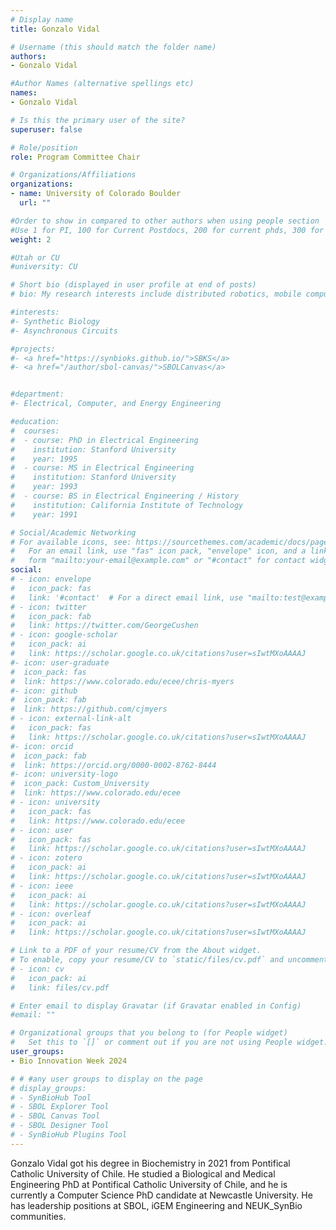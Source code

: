 ```yaml
---
# Display name
title: Gonzalo Vidal

# Username (this should match the folder name)
authors:
- Gonzalo Vidal

#Author Names (alternative spellings etc)
names:
- Gonzalo Vidal

# Is this the primary user of the site?
superuser: false

# Role/position
role: Program Committee Chair

# Organizations/Affiliations
organizations:
- name: University of Colorado Boulder
  url: ""

#Order to show in compared to other authors when using people section
#Use 1 for PI, 100 for Current Postdocs, 200 for current phds, 300 for current masters, 400 for current undergrads, 800 for alum postdocs, 810 for alum phds, 820 for alum masters, and 830 for alum undergrads, 900 for tools, 1000 for projects, 900 for tools, 1000 for projects
weight: 2

#Utah or CU
#university: CU

# Short bio (displayed in user profile at end of posts)
# bio: My research interests include distributed robotics, mobile computing and programmable matter.

#interests:
#- Synthetic Biology
#- Asynchronous Circuits

#projects:
#- <a href="https://synbioks.github.io/">SBKS</a>
#- <a href="/author/sbol-canvas/">SBOLCanvas</a>


#department:
#- Electrical, Computer, and Energy Engineering

#education:
#  courses:
#  - course: PhD in Electrical Engineering
#    institution: Stanford University
#    year: 1995
#  - course: MS in Electrical Engineering
#    institution: Stanford University
#    year: 1993
#  - course: BS in Electrical Engineering / History
#    institution: California Institute of Technology
#    year: 1991

# Social/Academic Networking
# For available icons, see: https://sourcethemes.com/academic/docs/page-builder/#icons
#   For an email link, use "fas" icon pack, "envelope" icon, and a link in the
#   form "mailto:your-email@example.com" or "#contact" for contact widget.
social:
# - icon: envelope
#   icon_pack: fas
#   link: '#contact'  # For a direct email link, use "mailto:test@example.org".
# - icon: twitter
#   icon_pack: fab
#   link: https://twitter.com/GeorgeCushen
# - icon: google-scholar
#   icon_pack: ai
#   link: https://scholar.google.co.uk/citations?user=sIwtMXoAAAAJ
#- icon: user-graduate
#  icon_pack: fas
#  link: https://www.colorado.edu/ecee/chris-myers
#- icon: github
#  icon_pack: fab
#  link: https://github.com/cjmyers
# - icon: external-link-alt
#   icon_pack: fas
#   link: https://scholar.google.co.uk/citations?user=sIwtMXoAAAAJ
#- icon: orcid
#  icon_pack: fab
#  link: https://orcid.org/0000-0002-8762-8444
#- icon: university-logo
#  icon_pack: Custom_University
#  link: https://www.colorado.edu/ecee
# - icon: university
#   icon_pack: fas
#   link: https://www.colorado.edu/ecee
# - icon: user
#   icon_pack: fas
#   link: https://scholar.google.co.uk/citations?user=sIwtMXoAAAAJ
# - icon: zotero
#   icon_pack: ai
#   link: https://scholar.google.co.uk/citations?user=sIwtMXoAAAAJ
# - icon: ieee
#   icon_pack: ai
#   link: https://scholar.google.co.uk/citations?user=sIwtMXoAAAAJ
# - icon: overleaf
#   icon_pack: ai
#   link: https://scholar.google.co.uk/citations?user=sIwtMXoAAAAJ

# Link to a PDF of your resume/CV from the About widget.
# To enable, copy your resume/CV to `static/files/cv.pdf` and uncomment the lines below.
# - icon: cv
#   icon_pack: ai
#   link: files/cv.pdf

# Enter email to display Gravatar (if Gravatar enabled in Config)
#email: ""

# Organizational groups that you belong to (for People widget)
#   Set this to `[]` or comment out if you are not using People widget.
user_groups:
- Bio Innovation Week 2024

# # #any user groups to display on the page
# display_groups:
# - SynBioHub Tool
# - SBOL Explorer Tool
# - SBOL Canvas Tool
# - SBOL Designer Tool
# - SynBioHub Plugins Tool
---
```


Gonzalo Vidal got his degree in Biochemistry in 2021 from Pontifical Catholic University of Chile. He studied a Biological and Medical Engineering PhD at Pontifical Catholic University of Chile, and he is currently a Computer Science PhD candidate at Newcastle University. He has leadership positions at SBOL, iGEM Engineering and NEUK_SynBio communities. 